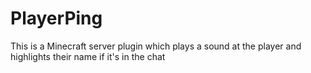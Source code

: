 # PlayerPing
This is a Minecraft server plugin which plays a sound at the player and highlights their name if it's in the chat
